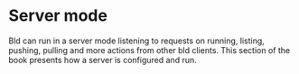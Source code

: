 # Server mode
Bld can run in a server mode listening to requests on running, listing, pushing, pulling and more actions from other bld clients. This section of the book presents how a server is configured and run.
